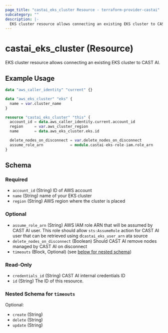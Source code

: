 ```yaml
---
page_title: "castai_eks_cluster Resource - terraform-provider-castai"
subcategory: ""
description: |-
  EKS cluster resource allows connecting an existing EKS cluster to CAST AI.
---
```


# castai_eks_cluster (Resource)

EKS cluster resource allows connecting an existing EKS cluster to CAST AI.

## Example Usage

```terraform
data "aws_caller_identity" "current" {}

data "aws_eks_cluster" "eks" {
  name = var.cluster_name
}

resource "castai_eks_cluster" "this" {
  account_id = data.aws_caller_identity.current.account_id
  region     = var.aws_cluster_region
  name       = data.aws_eks_cluster.eks.id

  delete_nodes_on_disconnect = var.delete_nodes_on_disconnect
  assume_role_arn            = module.castai-eks-role-iam.role_arn
}
```

<!-- schema generated by tfplugindocs -->
## Schema

### Required

- `account_id` (String) ID of AWS account
- `name` (String) name of your EKS cluster
- `region` (String) AWS region where the cluster is placed

### Optional

- `assume_role_arn` (String) AWS IAM role ARN that will be assumed by CAST AI user. This role should allow `sts:AssumeRole` action for CAST AI user that can be retrieved using d`castai_eks_user_arn` ata source
- `delete_nodes_on_disconnect` (Boolean) Should CAST AI remove nodes managed by CAST AI on disconnect
- `timeouts` (Block, Optional) (see [below for nested schema](#nestedblock--timeouts))

### Read-Only

- `credentials_id` (String) CAST AI internal credentials ID
- `id` (String) The ID of this resource.

<a id="nestedblock--timeouts"></a>
### Nested Schema for `timeouts`

Optional:

- `create` (String)
- `delete` (String)
- `update` (String)

